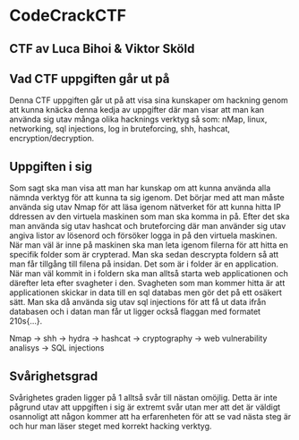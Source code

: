 # CodeCrackCTF

## CTF av Luca Bihoi & Viktor Sköld
  
## Vad CTF uppgiften går ut på
  
Denna CTF uppgiften går ut på att visa sina kunskaper om hackning genom att kunna knäcka denna kedja av uppgifter där man visar att man kan använda sig utav många olika hacknings verktyg så som: nMap, linux, networking, 
sql injections, log in bruteforcing, shh, hashcat, encryption/decryption.

## Uppgiften i sig
  
Som sagt ska man visa att man har kunskap om att kunna använda alla nämnda verktyg för att kunna ta sig igenom. Det börjar med att man måste använda sig utav Nmap för att läsa igenom nätverket för att kunna hitta IP ddressen av den virtuela maskinen som man ska komma 
in på. Efter det ska man använda sig utav hashcat och bruteforcing där man använder sig utav angiva listor av lösenord och försöker logga in på den virtuela maskinen. När man väl är inne på maskinen ska man leta igenom filerna för att hitta en specifik folder som är 
crypterad. Man ska sedan descrypta foldern så att man får tillgång till filena på insidan. Det som är i folder är en application. När man väl kommit in i foldern ska man alltså starta web applicationen och därefter leta efter svagheter i den. Svagheten som man kommer 
hitta är att applicationen skickar in data till en sql databas men gör det på ett osäkert sätt. Man ska då använda sig utav sql injections för att få ut data ifrån databasen och i datan man får ut ligger också flaggan med formatet 210s{…}​.

Nmap -> shh -> hydra -> hashcat -> cryptography -> web vulnerability analisys -> SQL injections

## Svårighetsgrad

Svårighetes graden ligger på 1 alltså svår till nästan omöjlig. Detta är inte pågrund utav att uppgiften i sig är extremt svår utan mer att det är väldigt osannoligt att någon kommer att ha erfarenheten för att se vad nästa steg är och hur man läser steget med korrekt 
hacking verktyg.
